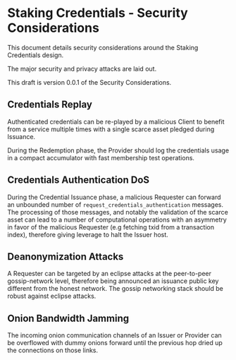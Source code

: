 # Staking Credentials - Security Considerations

This document details security considerations around the Staking Credentials design.

The major security and privacy attacks are laid out.

This draft is version 0.0.1 of the Security Considerations.

## Credentials Replay

Authenticated credentials can be re-played by a malicious Client to benefit from a service multiple times with a single scarce asset pledged during Issuance.

During the Redemption phase, the Provider should log the credentials usage in a compact accumulator with fast membership test operations.

## Credentials Authentication DoS

During the Credential Issuance phase, a malicious Requester can forward an unbounded number of `request_credentials_authentication` messages. The processing
of those messages, and notably the validation of the scarce asset can lead to a number of computational operations with an asymmetry in favor of the malicious
Requester (e.g fetching txid from a transaction index), therefore giving leverage to halt the Issuer host.

## Deanonymization Attacks

A Requester can be targeted by an eclipse attacks at the peer-to-peer gossip-network level, therefore being announced an issuance public key different from the
honest network. The gossip networking stack should be robust against eclipse attacks.

## Onion Bandwidth Jamming

The incoming onion communication channels of an Issuer or Provider can be overflowed with dummy onions forward until the previous hop dried up the connections
on those links.
